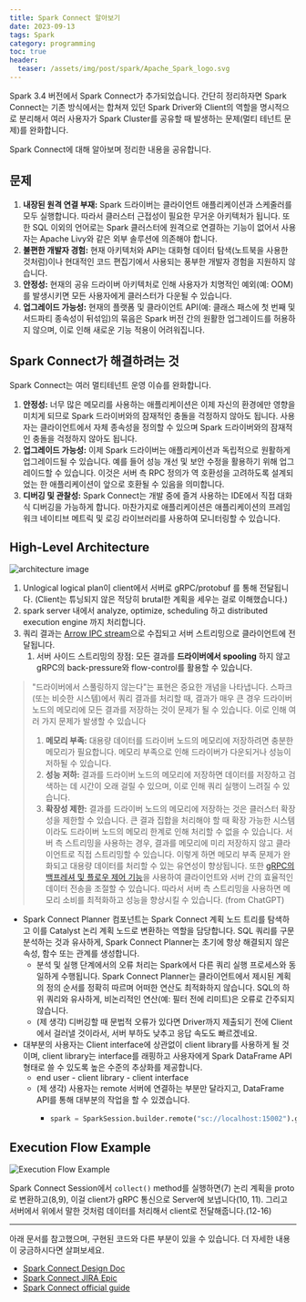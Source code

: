 ```yaml
---
title: Spark Connect 알아보기
date: 2023-09-13
tags: Spark
category: programming
toc: true
header:
  teaser: /assets/img/post/spark/Apache_Spark_logo.svg
---
```


Spark 3.4 버전에서 Spark Connect가 추가되었습니다. 
간단히 정리하자면 Spark Connect는 기존 방식에서는 합쳐져 있던 Spark Driver와 Client의 역할을 명시적으로 분리해서 
여러 사용자가 Spark Cluster를 공유할 때 발생하는 문제(멀티 테넌트 문제)를 완화합니다. 

Spark Connect에 대해 알아보며 정리한 내용을 공유합니다.

## 문제

1. **내장된 원격 연결 부재:** Spark 드라이버는 클라이언트 애플리케이션과 스케줄러를 모두 실행합니다. 따라서 클러스터 근접성이 필요한 무거운 아키텍처가 됩니다. 또한 SQL 이외의 언어로는 Spark 클러스터에 원격으로 연결하는 기능이 없어서 사용자는 Apache Livy와 같은 외부 솔루션에 의존해야 합니다.
2. **불편한 개발자 경험:** 현재 아키텍처와 API는 대화형 데이터 탐색(노트북을 사용한 것처럼)이나 현대적인 코드 편집기에서 사용되는 풍부한 개발자 경험을 지원하지 않습니다.
3. **안정성:** 현재의 공유 드라이버 아키텍처로 인해 사용자가 치명적인 예외(예: OOM)를 발생시키면 모든 사용자에게 클러스터가 다운될 수 있습니다.
4. **업그레이드 가능성:** 현재의 플랫폼 및 클라이언트 API(예: 클래스 패스에 첫 번째 및 서드파티 종속성이 뒤섞임)의 묶음은 Spark 버전 간의 원활한 업그레이드를 허용하지 않으며, 이로 인해 새로운 기능 적용이 어려워집니다.



## Spark Connect가 해결하려는 것

Spark Connect는 여러 멀티테넌트 운영 이슈를 완화합니다.

1. **안정성:** 너무 많은 메모리를 사용하는 애플리케이션은 이제 자신의 환경에만 영향을 미치게 되므로 Spark 드라이버와의 잠재적인 충돌을 걱정하지 않아도 됩니다. 사용자는 클라이언트에서 자체 종속성을 정의할 수 있으며 Spark 드라이버와의 잠재적인 충돌을 걱정하지 않아도 됩니다. 
2. **업그레이드 가능성:** 이제 Spark 드라이버는 애플리케이션과 독립적으로 원활하게 업그레이드될 수 있습니다. 예를 들어 성능 개선 및 보안 수정을 활용하기 위해 업그레이드할 수 있습니다. 이것은 서버 측 RPC 정의가 역 호환성을 고려하도록 설계되었는 한 애플리케이션이 앞으로 호환될 수 있음을 의미합니다.
3. **디버깅 및 관찰성:** Spark Connect는 개발 중에 즐겨 사용하는 IDE에서 직접 대화식 디버깅을 가능하게 합니다. 마찬가지로 애플리케이션은 애플리케이션의 프레임워크 네이티브 메트릭 및 로깅 라이브러리를 사용하여 모니터링할 수 있습니다.

## High-Level Architecture 

![architecture image](https://spark.apache.org/docs/latest/img/spark-connect-communication.png)

1. Unlogical logical plan이 client에서 서버로 gRPC/protobuf 를 통해 전달됩니다. (Client는 튜닝되지 않은 적당히 brutal한 계획을 세우는 걸로 이해했습니다.)
2. spark server 내에서 analyze, optimize, scheduling 하고 distributed execution engine 까지 처리합니다.
3. 쿼리 결과는 [Arrow IPC stream](https://arrow.apache.org/docs/format/Columnar.html#ipc-streaming-format)으로 수집되고 서버 스트리밍으로 클라이언트에 전달됩니다. 
	1. 서버 사이드 스트리밍의 장점: 모든 결과를 **드라이버에서 spooling** 하지 않고 gRPC의 back-pressure와 flow-control를 활용할 수 있습니다.

> "드라이버에서 스풀링하지 않는다"는 표현은 중요한 개념을 나타냅니다. 스파크(또는 비슷한 시스템)에서 쿼리 결과를 처리할 때, 결과가 매우 큰 경우 드라이버 노드의 메모리에 모든 결과를 저장하는 것이 문제가 될 수 있습니다. 이로 인해 여러 가지 문제가 발생할 수 있습니다
> 1. **메모리 부족:** 대용량 데이터를 드라이버 노드의 메모리에 저장하려면 충분한 메모리가 필요합니다. 메모리 부족으로 인해 드라이버가 다운되거나 성능이 저하될 수 있습니다.
> 2. **성능 저하:** 결과를 드라이버 노드의 메모리에 저장하면 데이터를 저장하고 검색하는 데 시간이 오래 걸릴 수 있으며, 이로 인해 쿼리 실행이 느려질 수 있습니다.
> 3. **확장성 제한:** 결과를 드라이버 노드의 메모리에 저장하는 것은 클러스터 확장성을 제한할 수 있습니다. 큰 결과 집합을 처리해야 할 때 확장 가능한 시스템이라도 드라이버 노드의 메모리 한계로 인해 처리할 수 없을 수 있습니다.
> 서버 측 스트리밍을 사용하는 경우, 결과를 메모리에 미리 저장하지 않고 클라이언트로 직접 스트리밍할 수 있습니다. 이렇게 하면 메모리 부족 문제가 완화되고 대용량 데이터를 처리할 수 있는 유연성이 향상됩니다. 또한 [gRPC의 백프레셔 및 플로우 제어 기능](https://datatracker.ietf.org/doc/html/rfc9113#FlowControl)을 사용하여 클라이언트와 서버 간의 효율적인 데이터 전송을 조절할 수 있습니다. 따라서 서버 측 스트리밍을 사용하면 메모리 소비를 최적화하고 성능을 향상시킬 수 있습니다. 
> (from ChatGPT)


* Spark Connect Planner 컴포넌트는 Spark Connect 계획 노드 트리를 탐색하고 이를 Catalyst 논리 계획 노드로 변환하는 역할을 담당합니다. SQL 쿼리를 구문 분석하는 것과 유사하게, Spark Connect Planner는 초기에 항상 해결되지 않은 속성, 함수 또는 관계를 생성합니다.
  * 분석 및 실행 단계에서의 오류 처리는 Spark에서 다른 쿼리 실행 프로세스와 동일하게 수행됩니다. Spark Connect Planner는 클라이언트에서 제시된 계획의 정의 순서를 정확히 따르며 어떠한 연산도 최적화하지 않습니다. SQL의 하위 쿼리와 유사하게, 비논리적인 연산(예: 필터 전에 리미트)은 오류로 간주되지 않습니다.
  * (제 생각) 디버깅할 때 문법적 오류가 있다면 Driver까지 제출되기 전에 Client에서 걸러낼 것이라서, 서버 부하도 낮추고 응답 속도도 빠르겠네요.
* 대부분의 사용자는 Client interface에 상관없이 client library를 사용하게 될 것이며, client library는 interface를 래핑하고 사용자에게 Spark DataFrame API 형태로 쓸 수 있도록 높은 수준의 추상화를 제공합니다.
  * end user - client library - client interface 
  * (제 생각) 사용자는 remote 서버에 연결하는 부분만 달라지고, DataFrame API를 통해 대부분의 작업을 할 수 있겠습니다.
    * ```python
      spark = SparkSession.builder.remote("sc://localhost:15002").getOrCreate() # 이런 식으로 remote 연결
      ```

## Execution Flow Example
![Execution Flow Example](https://lh3.googleusercontent.com/x-q3naWgXe4YIZQXSm5FO43JbfWSYCQ8xlla4ycIblSrtegHSo1c51fM-k76Jbe0uYJUojCFNy7dXpQYtUc9-Kk6fhh6Wlmgb1KYpH9LYZT_vjWUhge5SjBYGTzo1a_DrBnXVCZ_oHEfb55pWVuyGw)

Spark Connect Session에서 `collect()` method를 실행하면(7) 논리 계획을 proto로 변환하고(8,9), 
이걸 client가 gRPC 통신으로 Server에 보냅니다(10, 11). 그리고 서버에서 위에서 말한 것처럼 데이터를 처리해서 client로 전달해줍니다.(12-16)        

---

아래 문서를 참고했으며, 구현된 코드와 다른 부분이 있을 수 있습니다.
더 자세한 내용이 궁금하시다면 살펴보세요. 

* [Spark Connect Design Doc](https://docs.google.com/document/d/17X6-P5H2522SnE-gF1BVwyildp_PDX8oXD-4l9vqQmA/edit#heading=h.dagzbxzftv1i)
* [Spark Connect JIRA Epic](https://issues.apache.org/jira/browse/SPARK-39375)
* [Spark Connect official guide](https://spark.apache.org/docs/latest/spark-connect-overview.html)
